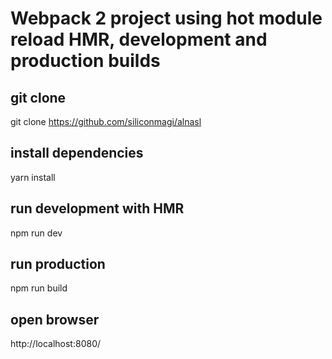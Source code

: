 # Webpack 2 project using hot module reload HMR, development and production builds

## git clone
git clone https://github.com/siliconmagi/alnasl

## install dependencies
yarn install

## run development with HMR
npm run dev

## run production
npm run build

## open browser
http://localhost:8080/



